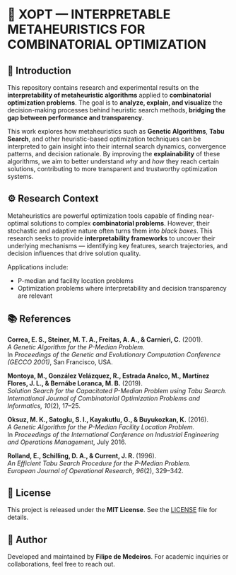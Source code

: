 # 🧠 XOPT — INTERPRETABLE METAHEURISTICS FOR COMBINATORIAL OPTIMIZATION

## 📘 Introduction

This repository contains research and experimental results on the **interpretability of metaheuristic algorithms** applied to **combinatorial optimization problems**. The goal is to **analyze, explain, and visualize** the decision-making processes behind heuristic search methods, **bridging the gap between performance and transparency**.

This work explores how metaheuristics such as **Genetic Algorithms**, **Tabu Search**, and other heuristic-based optimization techniques can be interpreted to gain insight into their internal search dynamics, convergence patterns, and decision rationale. By improving the **explainability** of these algorithms, we aim to better understand *why* and *how* they reach certain solutions, contributing to more transparent and trustworthy optimization systems.

## ⚙️ Research Context

Metaheuristics are powerful optimization tools capable of finding near-optimal solutions to complex **combinatorial problems**. However, their stochastic and adaptive nature often turns them into *black boxes*. This research seeks to provide **interpretability frameworks** to uncover their underlying mechanisms — identifying key features, search trajectories, and decision influences that drive solution quality.

Applications include:
- P-median and facility location problems  
- Optimization problems where interpretability and decision transparency are relevant

## 📚 References

**Correa, E. S., Steiner, M. T. A., Freitas, A. A., & Carnieri, C.** (2001).  
*A Genetic Algorithm for the P-Median Problem.*  
In *Proceedings of the Genetic and Evolutionary Computation Conference (GECCO 2001)*, San Francisco, USA.

**Montoya, M., González Velázquez, R., Estrada Analco, M., Martínez Flores, J. L., & Bernábe Loranca, M. B.** (2019).  
*Solution Search for the Capacitated P-Median Problem using Tabu Search.*  
*International Journal of Combinatorial Optimization Problems and Informatics, 10*(2), 17–25.

**Oksuz, M. K., Satoglu, S. I., Kayakutlu, G., & Buyukozkan, K.** (2016).  
*A Genetic Algorithm for the P-Median Facility Location Problem.*  
In *Proceedings of the International Conference on Industrial Engineering and Operations Management*, July 2016.

**Rolland, E., Schilling, D. A., & Current, J. R.** (1996).  
*An Efficient Tabu Search Procedure for the P-Median Problem.*  
*European Journal of Operational Research, 96*(2), 329–342.  

## 🧾 License

This project is released under the **MIT License**.
See the [LICENSE](LICENSE) file for details.

## 👥 Author

Developed and maintained by **Filipe de Medeiros**.
For academic inquiries or collaborations, feel free to reach out.
